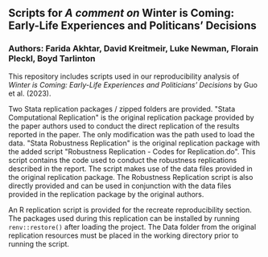 ## Scripts for *A comment on* Winter is Coming: Early-Life Experiences and Politicans’ Decisions

### Authors: Farida Akhtar, David Kreitmeir, Luke Newman, Florain Pleckl, Boyd Tarlinton

This repository includes scripts used in our reproducibility analysis of *Winter 
is Coming: Early-Life Experiences and Politicians’ Decisions* by Guo et al. 
(2023).

Two Stata replication packages / zipped folders are provided.
"Stata Computational Replication" is the original replication package provided by the paper authors used to conduct the direct replication of the results reported in the paper. The only modification was the path used to load the data. 
"Stata Robustness Replication" is the original replication package with the added script "Robustness Replication - Codes for Replication.do". This script contains the code used to conduct the robustness replications described in the report. The script makes use of the data files provided in the original replication package. 
The Robustness Replication script is also directly provided and can be used in conjunction with the data files provided in the replication package by the original authors. 

An R replication script is provided for the recreate reproducibility section.
The packages used during this replication can be installed by running 
`renv::restore()` after loading the project. The Data folder from the original 
replication resources must be placed in the working directory prior to running 
the script.

